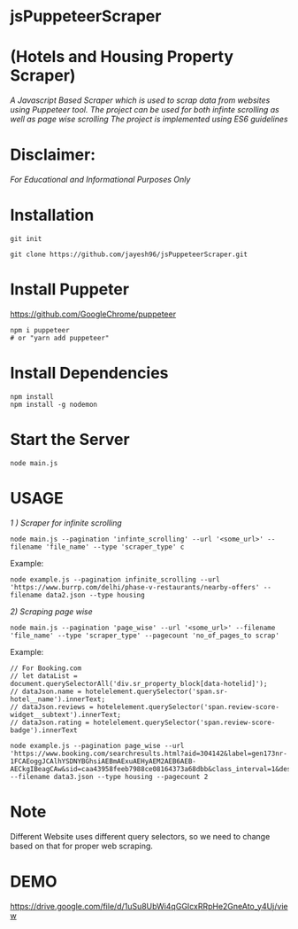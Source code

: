 # jsPuppeteerScraper
# (Hotels and Housing Property Scraper)
*A Javascript Based Scraper which is used to scrap data from websites using Puppeteer tool.*
*The project can be used for both infinte scrolling as well as page wise scrolling*
*The project is implemented using ES6 guidelines*

# Disclaimer:
*For Educational and Informational Purposes Only*


# Installation 

    git init
    
    git clone https://github.com/jayesh96/jsPuppeteerScraper.git
   
# Install Puppeter
https://github.com/GoogleChrome/puppeteer

    npm i puppeteer
    # or "yarn add puppeteer"

  
# Install Dependencies
    npm install
    npm install -g nodemon

# Start the Server
    node main.js
    
    
# USAGE 
*1 ) Scraper for infinite scrolling*

    node main.js --pagination 'infinte_scrolling' --url '<some_url>' --filename 'file_name' --type 'scraper_type' c
    
Example:

    node example.js --pagination infinite_scrolling --url 'https://www.burrp.com/delhi/phase-v-restaurants/nearby-offers' --filename data2.json --type housing
    

*2) Scraping page wise*

    node main.js --pagination 'page_wise' --url '<some_url>' --filename 'file_name' --type 'scraper_type' --pagecount 'no_of_pages_to scrap'
    
Example:
    
    // For Booking.com
    // let dataList = document.querySelectorAll('div.sr_property_block[data-hotelid]');
    // dataJson.name = hotelelement.querySelector('span.sr-hotel__name').innerText;
    // dataJson.reviews = hotelelement.querySelector('span.review-score-widget__subtext').innerText;
    // dataJson.rating = hotelelement.querySelector('span.review-score-badge').innerText

    node example.js --pagination page_wise --url 'https://www.booking.com/searchresults.html?aid=304142&label=gen173nr-1FCAEoggJCAlhYSDNYBGhsiAEBmAExuAEHyAEM2AEB6AEB-AECkgIBeagCAw&sid=caa43958feeb7988ce08164373a68dbb&class_interval=1&dest_id=866&dest_type=region&dtdisc=0&from_sf=1&group_adults=2&group_children=0&inac=0&index_postcard=0&label_click=undef&lsf=class%7C4%7C639&nflt=class=5;class=4;class=3;&no_rooms=1&order=class&postcard=0&raw_dest_type=region&region=866&room1=A,A&sb_price_type=total&ss_all=0&ssb=empty&sshis=0&rows=15&offset=0' --filename data3.json --type housing --pagecount 2



# Note
Different Website uses different query selectors, so we need to change based on that for proper web scraping.


# DEMO

https://drive.google.com/file/d/1uSu8UbWi4qGGIcxRRpHe2GneAto_y4Uj/view

